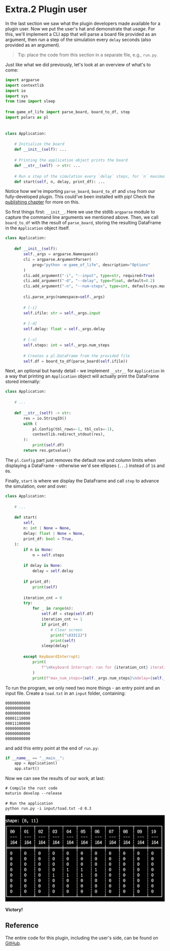 
# Extra.2 Plugin user

In the last section we saw what the plugin developers made available for a plugin user.
Now we put the user's hat and demonstrate that _usage_.
For this, we'll implement a CLI app that will parse a board file provided as an argument, then run a step of the simulation every `delay` seconds (also provided as an argument).

> Tip: place the code from this section in a separate file, e.g., `run.py`.

Just like what we did previously, let's look at an overview of what's to come:

```python
import argparse
import contextlib
import io
import sys
from time import sleep

from game_of_life import parse_board, board_to_df, step
import polars as pl


class Application:

    # Initialize the board
    def __init__(self): ...

    # Printing the application object prints the board
    def __str__(self) -> str: ...

    # Run a step of the simulation every `delay` steps, for `n` maximum steps
    def start(self, n, delay, print_df): ...
```

Notice how we're importing `parse_board`, `board_to_df` and `step` from our fully-developed plugin.
This could've been installed with pip! Check the [publishing chapter](publishing.md) for more on this.

So first things first: `__init__`.
Here we use the stdlib `argparse` module to capture the command line arguments we mentioned above.
Then, we call `board_to_df` with the result of `parse_board`, storing the resulting DataFrame in the `Application` object itself.

```python
class Application:

    def __init__(self):
        self._args = argparse.Namespace()
        cli = argparse.ArgumentParser(
            prog="python -m game_of_life", description="Options"
        )
        cli.add_argument("-i", "--input", type=str, required=True)
        cli.add_argument("-d", "--delay", type=float, default=0.2)
        cli.add_argument("-n", "--num-steps", type=int, default=sys.maxsize)
        
        cli.parse_args(namespace=self._args)

        # [-i]
        self.ifile: str = self._args.input

        # [-d]
        self.delay: float = self._args.delay

        # [-n]
        self.steps: int = self._args.num_steps

        # Creates a pl.DataFrame from the provided file
        self.df = board_to_df(parse_board(self.ifile))
```

Next, an optional but handy detail - we implement `__str__` for `Application` in a way that printing an `Application` object will actually print the DataFrame stored internally:

```python
class Application:

    # ...

    def __str__(self) -> str:
        res = io.StringIO()
        with (
            pl.Config(tbl_rows=-1, tbl_cols=-1),
            contextlib.redirect_stdout(res),
        ):
            print(self.df)
        return res.getvalue()
```

The `pl.Config` part just removes the default row and column limits when displaying a DataFrame - otherwise we'd see ellipses (`...`) instead of `1`s and `0`s.

Finally, `start` is where we display the DataFrame and call `step` to advance the simulation, over and over:

```python
class Application:

    # ...

    def start(
        self,
        n: int | None = None,
        delay: float | None = None,
        print_df: bool = True,
    ):
        if n is None:
            n = self.steps

        if delay is None:
            delay = self.delay

        if print_df:
            print(self)

        iteration_cnt = 0
        try:
            for _ in range(n):
                self.df = step(self.df)
                iteration_cnt += 1
                if print_df:
                    # Clear screen
                    print("\033[2J")
                    print(self)
                sleep(delay)

        except KeyboardInterrupt:
            print(
                f"\nKeyboard Interrupt: ran for {iteration_cnt} iterations. Aborting..."
            )
            print(f"max_num_steps={self._args.num_steps}\ndelay={self._args.delay}")
```

To run the program, we only need two more things - an entry point and an input file.
Create a `toad.txt` in an `input` folder, containing:

```
00000000000
00000000000
00000000000
00001110000
00011100000
00000000000
00000000000
00000000000
```

and add this entry point at the end of `run.py`:

```python
if __name__ == "__main__":
    app = Application()
    app.start()
```

Now we can see the results of our work, at last:

```shell
# Compile the rust code
maturin develop --release

# Run the application
python run.py -i input/toad.txt -d 0.3
```

![Toad pattern with period = 2, running in a dataframe](assets/life_toad_df.gif)

__Victory!__

## Reference

The entire code for this plugin, including the user's side, can be found on [GitHub](https://github.com/condekind/life_polars_plugin).
